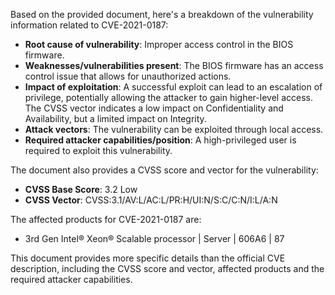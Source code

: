 Based on the provided document, here's a breakdown of the vulnerability information related to CVE-2021-0187:

* **Root cause of vulnerability**: Improper access control in the BIOS firmware.
* **Weaknesses/vulnerabilities present**: The BIOS firmware has an access control issue that allows for unauthorized actions.
* **Impact of exploitation**:  A successful exploit can lead to an escalation of privilege, potentially allowing the attacker to gain higher-level access. The CVSS vector indicates a low impact on Confidentiality and Availability, but a limited impact on Integrity.
* **Attack vectors**: The vulnerability can be exploited through local access.
* **Required attacker capabilities/position**: A high-privileged user is required to exploit this vulnerability.

The document also provides a CVSS score and vector for the vulnerability:

* **CVSS Base Score**: 3.2 Low
* **CVSS Vector**: CVSS:3.1/AV:L/AC:L/PR:H/UI:N/S:C/C:N/I:L/A:N

The affected products for CVE-2021-0187 are:

* 3rd Gen Intel® Xeon® Scalable processor | Server | 606A6 | 87

This document provides more specific details than the official CVE description, including the CVSS score and vector, affected products and the required attacker capabilities.